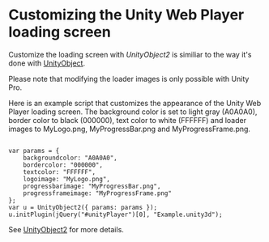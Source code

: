 Customizing the Unity Web Player loading screen
===============================================


Customize the loading screen with _UnityObject2_ is similiar to the way it's done with [UnityObject](customizingtheunitywebplayerloadingscreen.html).

Please note that modifying the loader images is only possible with <span class=keyword>Unity Pro</span>.

Here is an example script that customizes the appearance of the Unity Web Player loading screen. The background color is set to light gray (<span class=component>A0A0A0</span>), border color to black (<span class=component>000000</span>), text color to white (<span class=component>FFFFFF</span>) and loader images to <span class=component>MyLogo.png</span>, <span class=component>MyProgressBar.png</span> and <span class=component>MyProgressFrame.png</span>. 
````

var params = {
	backgroundcolor: "A0A0A0",
	bordercolor: "000000",
	textcolor: "FFFFFF",
	logoimage: "MyLogo.png",
	progressbarimage: "MyProgressBar.png",
	progressframeimage: "MyProgressFrame.png"
};
var u = UnityObject2({ params: params });
u.initPlugin(jQuery("#unityPlayer")[0], "Example.unity3d");

````

See [UnityObject2](workingwithunityobject2#constructor.html) for more details.

